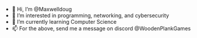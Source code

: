 - 👋 Hi, I’m @Maxwelldoug
- 👀 I’m interested in programming, networking, and cybersecurity
- 🌱 I’m currently learning Computer Science
- 📫 For the above, send me a message on discord @WoodenPlankGames

<!---
Maxwelldoug/Maxwelldoug is a ✨ special ✨ repository because its `README.md` (this file) appears on your GitHub profile.
You can click the Preview link to take a look at your changes.
--->
